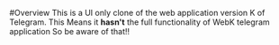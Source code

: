 #Overview
This is a UI only clone of the web application version K of Telegram.
This Means it <b>hasn't</b> the full functionality of WebK telegram application
So be aware of that!!
